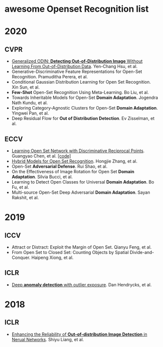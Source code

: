 # awesome Openset Recognition list

# 2020

## CVPR
+ [Generalized ODIN: **Detecting Out-of-Distribution Image** Without Learning From Out-of-Distribution Data](https://openaccess.thecvf.com/content_CVPR_2020/papers/Hsu_Generalized_ODIN_Detecting_Out-of-Distribution_Image_Without_Learning_From_Out-of-Distribution_Data_CVPR_2020_paper.pdf).	Yen-Chang Hsu, et al.
+ Generative-Discriminative Feature Representations for Open-Set Recognition. Pramuditha Perera, et al.
+ Conditional Gaussian Distribution Learning for Open Set Recognition. Xin Sun, et al.
+ **Few-Shot** Open-Set Recognition Using Meta-Learning. Bo Liu, et al.
+ Towards Inheritable Models for Open-Set **Domain Adaptation**. Jogendra Nath Kundu, et al.
+ Exploring Category-Agnostic Clusters for Open-Set **Domain Adaptation**. Yingwei Pan, et al.
+ Deep Residual Flow for **Out of Distribution Detection**. Ev Zisselman, et al.

## ECCV
+ [Learning Open Set Network with Discriminative Reciprocal Points](https://www.ecva.net/papers/eccv_2020/papers_ECCV/papers/123480511.pdf). Guangyao Chen, et al. [[code]](https://github.com/iCGY96/ARPL)
+ [Hybrid Models for Open Set Recognition](https://arxiv.org/pdf/2003.12506.pdf). Hongjie Zhang, et al.
+ Open-Set **Adversarial Defense**. Rui Shao, et al.
+ On the Effectiveness of Image Rotation for Open Set **Domain Adaptation**. Silvia Bucci, et al.
+ Learning to Detect Open Classes for Universal **Domain Adaptation**. Bo Fu, et al.
+ Multi-source Open-Set Deep Adversarial **Domain Adaptation**. Sayan Rakshit, et al.

# 2019

## ICCV
+ Attract or Distract: Exploit the Margin of Open Set. Qianyu Feng, et al.
+ From Open Set to Closed Set: Counting Objects by Spatial Divide-and-Conquer. Haipeng Xiong, et al.

## ICLR
+ [Deep **anomaly detection** with outlier exposure](https://arxiv.org/abs/1812.04606v1). Dan Hendrycks, et al.

# 2018

## ICLR
+ [Enhancing the Reliability of **Out-of-distribution Image Detection** in Nerual Networks](https://arxiv.org/pdf/1706.02690.pdf). Shiyu Liang, et al.
